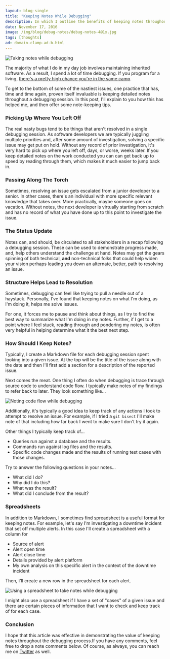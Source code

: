 ```yaml
---
layout: blog-single
title: "Keeping Notes While Debugging"
description: In which I outline the benefits of keeping notes throughout the debugging process.
date: November 17, 2016
image: /img/blog/debug-notes/debug-notes-4@1x.jpg
tags: [thoughts]
ad: domain-clamp-ad-b.html
---
```


<img
  class="rounded shadow"
  src="/img/blog/debug-notes/debug-notes-4@1x.jpg"
  srcset="/img/blog/debug-notes/debug-notes-4@1x.jpg 1x, /img/blog/debug-notes/debug-notes-4@2x.jpg 2x"
  alt="Taking notes while debugging">

The majority of what I do in my day job involves maintaining inherited software. As a result, I spend a lot of time debugging. If you program for a living, [there's a pretty high chance you're in the same camp](http://bretthard.in/post/developers-spend-half-their-time-fixing-bugs). 

To get to the bottom of some of the nastiest issues, one practice that has, time and time again, proven itself invaluable is keeping detailed notes throughout a debugging session. In this post, I'll explain to you how this has helped me, and then offer some note-keeping tips.

<!-- excerpt_separator -->

### Picking Up Where You Left Off

The real nasty bugs tend to be things that aren't resolved in a single debugging session. As software developers we are typically juggling multiple priorities and, after some amount of investigation, solving a specific issue may get put on hold. Without any record of prior investigation, it's very hard to pick up where you left off, days, or worse, weeks later. If you keep detailed notes on the work conducted you can can get back up to speed by reading through them, which makes it much easier to jump back in.

### Passing Along The Torch

Sometimes, resolving an issue gets escalated from a junior developer to a senior. In other cases, there's an individual with more specific relevant knowledge that takes over. More practically, maybe someone goes on vacation. Without notes, the next developer is virtually starting from scratch and has no record of what you have done up to this point to investigate the issue.

### The Status Update

Notes can, and should, be circulated to all stakeholders in a recap following a debugging session. These can be used to demonstrate progress made, and, help others understand the challenge at hand. Notes may get the gears spinning of both technical, **and** non-technical folks that could help widen your vision perhaps leading you down an alternate, better, path to resolving an issue.

### Structure Helps Lead to Resolution

Sometimes, debugging can feel like trying to pull a needle out of a haystack. Personally, I've found that keeping notes on what I'm doing, as I'm doing it, helps me solve issues. 

For one, it forces me to pause and think about things, as I try to find the best way to summarize what I'm doing in my notes. Further, if I get to a point where I feel stuck, reading through and pondering my notes, is often very helpful in helping determine what it the best next step.

### How Should I Keep Notes?

Typically, I create a Markdown file for each debugging session spent looking into a given issue. At the top will be the title of the issue along with the date and then I'll first add a section for a description of the reported issue.

Next comes the meat. One thing I often do when debugging is trace through source code to understand code flow. I typically make notes of my findings to refer back to later. They look something like...

<img
  class="rounded shadow"
  src="/img/blog/debug-notes/debug-notes-code-flow@1x.jpg"
  srcset="/img/blog/debug-notes/debug-notes-code-flow@1x.jpg 1x, /img/blog/debug-notes/debug-notes-code-flow@2x.jpg 2x"
  alt="Noting code flow while debugging">

Additionally, it's typically a good idea to keep track of any actions I took to attempt to resolve an issue. For example, if I tried a `git bisect` I'll make note of that including how far back I went to make sure I don't try it again.

Other things I typically keep track of...

- Queries run against a database and the results.
- Commands run against log files and the results.
- Specific code changes made and the results of running test cases with those changes.

Try to answer the following questions in your notes...

- What did I do?
- Why did I do this?
- What was the result?
- What did I conclude from the result?

### Spreadsheets

In addition to Markdown, I sometimes find spreadsheet is a useful format for keeping notes. For example, let's say I'm investigating a downtime incident that set off multiple alerts. In this case I'll create a spreadsheet with a column for

- Source of alert
- Alert open time
- Alert close time
- Details provided by alert platform
- My own analysis on this specific alert in the context of the downtime incident

Then, I'll create a new row in the spreadsheet for each alert.

<img
  class="rounded shadow"
  src="/img/blog/debug-notes/debug-notes-spreadsheet@1x.jpg"
  srcset="/img/blog/debug-notes/debug-notes-spreadsheet@1x.jpg 1x, /img/blog/debug-notes/debug-notes-spreadsheet@2x.jpg 2x"
  alt="Using a spreadsheet to take notes while debugging">

I might also use a spreadsheet if I have a set of "cases" of a given issue and there are certain pieces of information that I want to check and keep track of for each case.

### Conclusion

I hope that this article was effective in demonstrating the value of keeping notes throughout the debugging process.If you have any comments, feel free to drop a note comments below. Of course, as always, you can reach me on [Twitter](http://twitter.com/maxpchadwick) as well.
